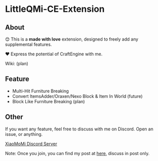 # LittleQMi-CE-Extension
## About
😊 This is a **made with love** extension, designed to freely add any supplemental features.

❤️ Express the potential of CraftEngine with me.

Wiki: (plan)
## Feature
- Multi-Hit Furniture Breaking
- Convert ItemsAdder/Oraxen/Nexo Block & Item In World (future)
- Block Like Furniture Breaking (plan)

## Other
If you want any feature, feel free to discuss with me on Discord.
Open an issue, or anything.

[XiaoMoMi Discord Server](https://discord.gg/xiaomomi)

Note: Once you join, you can find my post at [here](https://discord.com/channels/1184188446458257479/1404139458516746371), discuss in post only.
